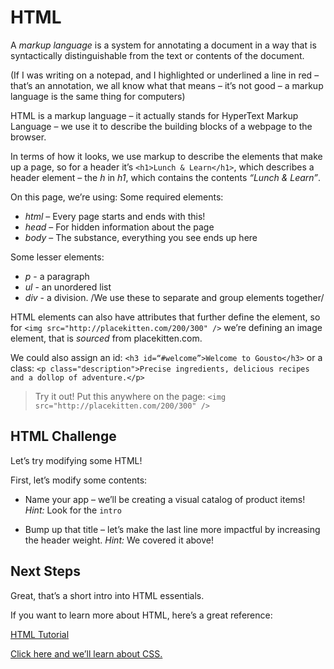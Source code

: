 # HTML

A *markup language* is a system for annotating a document in a way that is syntactically distinguishable from the text or contents of the document.

(If I was writing on a notepad, and I highlighted or underlined a line in red – that’s an annotation, we all know what that means – it’s not good – a markup language is the same thing for computers)

HTML is a markup language – it actually stands for HyperText Markup Language – we use it to describe the building blocks of a webpage to the browser.

In terms of how it looks, we use markup to describe the elements that make up a page, so for a header it’s `<h1>Lunch & Learn</h1>`, which describes a header element – the *h* in *h1*, which contains the contents *“Lunch & Learn”*.

On this page, we’re using:
Some required elements:
- *html* – Every page starts and ends with this!
- *head* – For hidden information about the page
- *body* – The substance, everything you see ends up here

Some lesser elements:
- *p* - a paragraph
- *ul* - an unordered list
- *div* - a division. /We use these to separate and group elements together/

HTML elements can also have attributes that further define the element, so for `<img src="http://placekitten.com/200/300" />` we’re defining an image element, that is *sourced* from placekitten.com.

We could also assign an id:
`<h3 id=“#welcome”>Welcome to Gousto</h3>`
or a class:
`<p class="description">Precise ingredients, delicious recipes and a dollop of adventure.</p>`

> Try it out!
> Put this anywhere on the page:
> `<img src="http://placekitten.com/200/300" />`

## HTML Challenge
Let’s try modifying some HTML!

First, let’s modify some contents:
- Name your app  – we’ll be creating a visual catalog of product items!
*Hint:* Look for the `intro`

- Bump up that title – let’s make the last line more impactful by increasing the header weight.
*Hint:* We covered it above!

## Next Steps
Great, that’s a short intro into HTML essentials.

If you want to learn more about HTML, here’s a great reference:

[HTML Tutorial](https://www.w3schools.com/html/default.asp)

[Click here and we’ll learn about CSS.](02-css.md)
